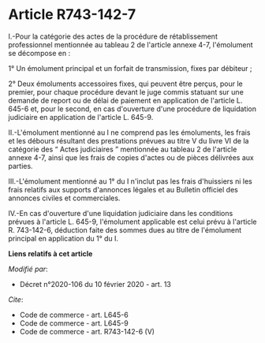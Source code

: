 # Article R743-142-7

I.-Pour la catégorie des actes de la procédure de rétablissement professionnel mentionnée au tableau 2 de l'article annexe
4-7, l'émolument se décompose en :

1° Un émolument principal et un forfait de transmission, fixes par débiteur ;

2° Deux émoluments accessoires fixes, qui peuvent être perçus, pour le premier, pour chaque procédure devant le juge commis
statuant sur une demande de report ou de délai de paiement en application de l'article L. 645-6 et, pour le second, en cas
d'ouverture d'une procédure de liquidation judiciaire en application de l'article L. 645-9.

II.-L'émolument mentionné au I ne comprend pas les émoluments, les frais et les débours résultant des prestations prévues au
titre V du livre VI de la catégorie des “ Actes judiciaires ” mentionnée au tableau 2 de l'article annexe 4-7, ainsi que les
frais de copies d'actes ou de pièces délivrées aux parties.

III.-L'émolument mentionné au 1° du I n'inclut pas les frais d'huissiers ni les frais relatifs aux supports d'annonces
légales et au Bulletin officiel des annonces civiles et commerciales.

IV.-En cas d'ouverture d'une liquidation judiciaire dans les conditions prévues à l'article L. 645-9, l'émolument applicable
est celui prévu à l'article R. 743-142-6, déduction faite des sommes dues au titre de l'émolument principal en application du
1° du I.

**Liens relatifs à cet article**

_Modifié par_:

  - Décret n°2020-106 du 10 février 2020 - art. 13

_Cite_:

  - Code de commerce - art. L645-6
  - Code de commerce - art. L645-9
  - Code de commerce - art. R743-142-6 (V)
